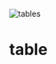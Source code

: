 ![tables](https://user-images.githubusercontent.com/59051643/128905511-a2529d33-d1f6-44c4-9601-4aa25e55529c.PNG)
# table
